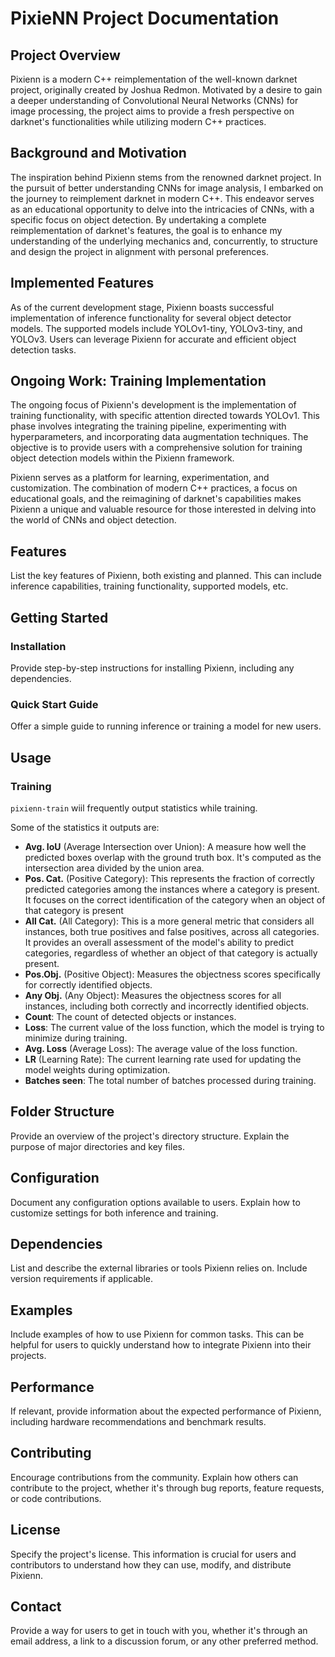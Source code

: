 # PixieNN Project Documentation

## Project Overview

Pixienn is a modern C++ reimplementation of the well-known darknet project, originally created by Joshua Redmon.
Motivated by a desire to gain a deeper understanding of Convolutional Neural Networks (CNNs) for image processing, the
project aims to provide a fresh perspective on darknet's functionalities while utilizing modern C++ practices.

## Background and Motivation

The inspiration behind Pixienn stems from the renowned darknet project. In the pursuit of better understanding CNNs for
image analysis, I embarked on the journey to reimplement darknet in modern C++. This endeavor serves as an educational
opportunity to delve into the intricacies of CNNs, with a specific focus on object detection. By undertaking a complete
reimplementation of darknet's features, the goal is to enhance my understanding of the underlying mechanics and,
concurrently, to structure and design the project in alignment with personal preferences.

## Implemented Features

As of the current development stage, Pixienn boasts successful implementation of inference functionality for several
object detector models. The supported models include YOLOv1-tiny, YOLOv3-tiny, and YOLOv3. Users can leverage Pixienn
for accurate and efficient object detection tasks.

## Ongoing Work: Training Implementation

The ongoing focus of Pixienn's development is the implementation of training functionality, with specific attention
directed towards YOLOv1. This phase involves integrating the training pipeline, experimenting with hyperparameters, and
incorporating data augmentation techniques. The objective is to provide users with a comprehensive solution for training
object detection models within the Pixienn framework.

Pixienn serves as a platform for learning, experimentation, and customization. The combination of modern C++ practices,
a focus on educational goals, and the reimagining of darknet's capabilities makes Pixienn a unique and valuable resource
for those interested in delving into the world of CNNs and object detection.

## Features

List the key features of Pixienn, both existing and planned. This can include inference capabilities, training
functionality, supported models, etc.

## Getting Started

### Installation

Provide step-by-step instructions for installing Pixienn, including any dependencies.

### Quick Start Guide

Offer a simple guide to running inference or training a model for new users.

## Usage

### Training

`pixienn-train` wiil frequently output statistics while training.

Some of the statistics it outputs are:

* **Avg. IoU** (Average Intersection over Union): A measure how well the predicted boxes overlap with the ground truth
  box.
  It's computed as the intersection area divided by the union area.
* **Pos. Cat.** (Positive Category): This represents the fraction of correctly predicted categories among the
  instances where a category is present. It focuses on the correct identification of the category when an object of that
  category is present
* **All Cat.** (All Category): This is a more general metric that considers all instances, both true positives and false
  positives, across all categories. It provides an overall assessment of the model's ability to predict categories,
  regardless of whether an object of that category is actually present.
* **Pos.Obj.** (Positive Object): Measures the objectness scores specifically for correctly identified objects.
* **Any Obj.** (Any Object):  Measures the objectness scores for all instances, including both correctly and incorrectly
  identified objects.
* **Count**: The count of detected objects or instances.
* **Loss**: The current value of the loss function, which the model is trying to minimize during training.
* **Avg. Loss** (Average Loss): The average value of the loss function.
* **LR** (Learning Rate): The current learning rate used for updating the model weights during optimization.
* **Batches seen**: The total number of batches processed during training.

## Folder Structure

Provide an overview of the project's directory structure. Explain the purpose of major directories and key files.

## Configuration

Document any configuration options available to users. Explain how to customize settings for both inference and
training.

## Dependencies

List and describe the external libraries or tools Pixienn relies on. Include version requirements if applicable.

## Examples

Include examples of how to use Pixienn for common tasks. This can be helpful for users to quickly understand how to
integrate Pixienn into their projects.

## Performance

If relevant, provide information about the expected performance of Pixienn, including hardware recommendations and
benchmark results.

## Contributing

Encourage contributions from the community. Explain how others can contribute to the project, whether it's through bug
reports, feature requests, or code contributions.

## License

Specify the project's license. This information is crucial for users and contributors to understand how they can use,
modify, and distribute Pixienn.

## Contact

Provide a way for users to get in touch with you, whether it's through an email address, a link to a discussion forum,
or any other preferred method.
